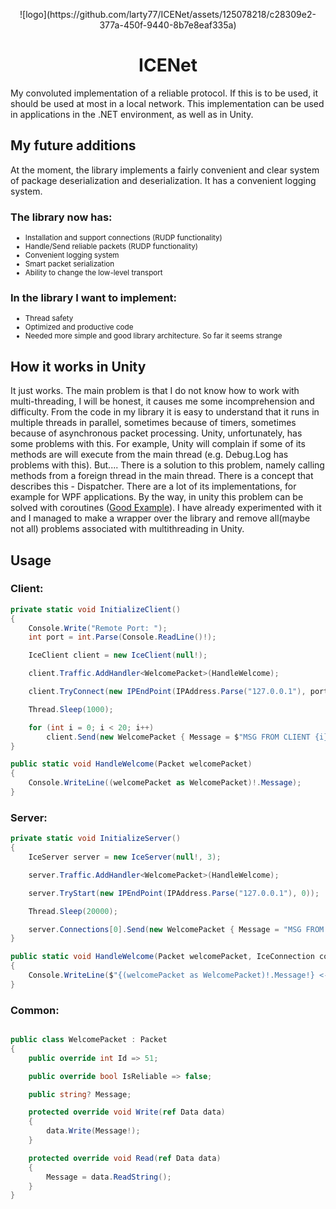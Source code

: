 <p align="center">
![logo](https://github.com/larty77/ICENet/assets/125078218/c28309e2-377a-450f-9440-8b7e8eaf335a)

<h1 align="center" tabindex="-1" dir="auto"><a class="anchor" aria-hidden="true"></a>ICENet</h1>

My convoluted implementation of a reliable protocol. If this is to be used, it should be used at most in a local network. This implementation can be used in applications in the .NET environment, as well as in Unity.

<h2 tabindex="-1" dir="auto"><a class="anchor" aria-hidden="true"></a>My future additions</h2>

At the moment, the library implements a fairly convenient and clear system of package deserialization and deserialization. It has a convenient logging system.

<h3>The library now has:</h3>

<ul>
  <li style="font-size: smaller;">Installation and support connections (RUDP functionality)</li>
  <li style="font-size: smaller;">Handle/Send reliable packets (RUDP functionality)</li>
  <li style="font-size: smaller;">Convenient logging system</li>
  <li style="font-size: smaller;">Smart packet serialization</li>
  <li style="font-size: smaller;">Ability to change the low-level transport</li>
</ul>

<h3>In the library I want to implement:</h3>

<ul>
  <li style="font-size: smaller;">Thread safety</li>
  <li style="font-size: smaller;">Optimized and productive code</li>
  <li style="font-size: smaller;">Needed more simple and good library architecture. So far it seems strange</li>
</ul>

<h2 tabindex="-1" dir="auto"><a class="anchor" aria-hidden="true"></a>How it works in Unity</h2>

It just works. The main problem is that I do not know how to work with multi-threading, I will be honest, it causes me some incomprehension and difficulty. From the code in my library it is easy to understand that it runs in multiple threads in parallel, sometimes because of timers, sometimes because of asynchronous packet processing. Unity, unfortunately, has some problems with this. For example, Unity will complain if some of its methods are will execute from the main thread (e.g. Debug.Log has problems with this). But.... There is a solution to this problem, namely calling methods from a foreign thread in the main thread. There is a concept that describes this - Dispatcher. There are a lot of its implementations, for example for WPF applications. By the way, in unity this problem can be solved with coroutines (<a href = "https://github.com/PimDeWitte/UnityMainThreadDispatcher/blob/master/Runtime/UnityMainThreadDispatcher.cs">Good Example</a>). I have already experimented with it and I managed to make a wrapper over the library and remove all(maybe not all) problems associated with multithreading in Unity.

<h2 tabindex="-1" dir="auto"><a class="anchor" aria-hidden="true"></a>Usage</h2>

<h3>Client:</h3>

```csharp
private static void InitializeClient()
{
    Console.Write("Remote Port: ");
    int port = int.Parse(Console.ReadLine()!);

    IceClient client = new IceClient(null!);

    client.Traffic.AddHandler<WelcomePacket>(HandleWelcome);

    client.TryConnect(new IPEndPoint(IPAddress.Parse("127.0.0.1"), port), new IPEndPoint(0, 0));

    Thread.Sleep(1000);

    for (int i = 0; i < 20; i++)
        client.Send(new WelcomePacket { Message = $"MSG FROM CLIENT {i}" });
}

public static void HandleWelcome(Packet welcomePacket)
{
    Console.WriteLine((welcomePacket as WelcomePacket)!.Message);
}
```

<h3>Server:</h3>

```csharp
private static void InitializeServer()
{
    IceServer server = new IceServer(null!, 3);

    server.Traffic.AddHandler<WelcomePacket>(HandleWelcome);

    server.TryStart(new IPEndPoint(IPAddress.Parse("127.0.0.1"), 0));

    Thread.Sleep(20000);

    server.Connections[0].Send(new WelcomePacket { Message = "MSG FROM SERVER!" });
}

public static void HandleWelcome(Packet welcomePacket, IceConnection connection)
{
    Console.WriteLine($"{(welcomePacket as WelcomePacket)!.Message!} <- {connection.RemoteEndPoint}[{connection.Ping}]");
}
```

<h3>Common:</h3>

```csharp

public class WelcomePacket : Packet
{
    public override int Id => 51;

    public override bool IsReliable => false;

    public string? Message;

    protected override void Write(ref Data data) 
    { 
        data.Write(Message!);
    }

    protected override void Read(ref Data data) 
    { 
        Message = data.ReadString();
    }
}

```



